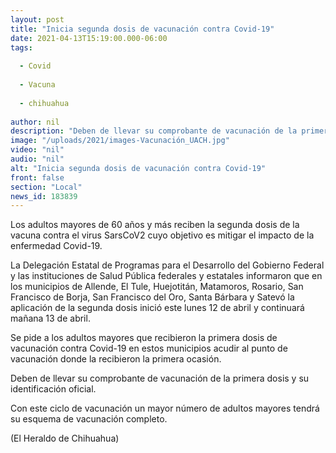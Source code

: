 ```yaml
---
layout: post
title: "Inicia segunda dosis de vacunación contra Covid-19"
date: 2021-04-13T15:19:00.000-06:00
tags:
  
  - Covid
  
  - Vacuna
  
  - chihuahua
  
author: nil
description: "Deben de llevar su comprobante de vacunación de la primera dosis y su identificación oficial"
image: "/uploads/2021/images-Vacunación_UACH.jpg"
video: "nil"
audio: "nil"
alt: "Inicia segunda dosis de vacunación contra Covid-19"
front: false
section: "Local"
news_id: 183839
---
```


Los adultos mayores de 60 años y más reciben la segunda dosis de la vacuna contra el virus SarsCoV2 cuyo objetivo es mitigar el impacto de la enfermedad Covid-19.

La Delegación Estatal de Programas para el Desarrollo del Gobierno Federal y las instituciones de Salud Pública federales y estatales informaron que en los municipios de Allende, El Tule, Huejotitán, Matamoros, Rosario, San Francisco de Borja, San Francisco del Oro, Santa Bárbara y Satevó la aplicación de la segunda dosis inició este lunes 12 de abril y continuará mañana 13 de abril.

Se pide a los adultos mayores que recibieron la primera dosis de vacunación contra Covid-19 en estos municipios acudir al punto de vacunación donde la recibieron la primera ocasión.

Deben de llevar su comprobante de vacunación de la primera dosis y su identificación oficial.

Con este ciclo de vacunación un mayor número de adultos mayores tendrá su esquema de vacunación completo.

(El Heraldo de Chihuahua)